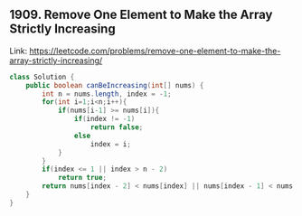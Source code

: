 ## 1909. Remove One Element to Make the Array Strictly Increasing
Link: https://leetcode.com/problems/remove-one-element-to-make-the-array-strictly-increasing/

```java
class Solution {
    public boolean canBeIncreasing(int[] nums) {
        int n = nums.length, index = -1;
        for(int i=1;i<n;i++){
            if(nums[i-1] >= nums[i]){
                if(index != -1)
                    return false;
                else
                    index = i;
            }
        }
        if(index <= 1 || index > n - 2)
            return true;
        return nums[index - 2] < nums[index] || nums[index - 1] < nums[index + 1];
    }
}

```